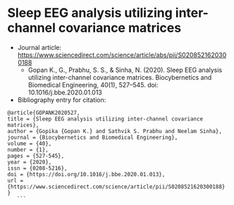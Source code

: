 # Sleep EEG analysis utilizing inter-channel covariance matrices

- Journal article:  https://www.sciencedirect.com/science/article/abs/pii/S0208521620300188
	- Gopan K., G., Prabhu, S. S., & Sinha, N. (2020). Sleep EEG analysis utilizing inter-channel covariance matrices. Biocybernetics and Biomedical Engineering, 40(1), 527–545. doi: 10.1016/j.bbe.2020.01.013
- Bibliography entry for citation:
 ```
@article{GOPANK2020527,
title = {Sleep EEG analysis utilizing inter-channel covariance matrices},
author = {Gopika {Gopan K.} and Sathvik S. Prabhu and Neelam Sinha},
journal = {Biocybernetics and Biomedical Engineering},
volume = {40},
number = {1},
pages = {527-545},
year = {2020},
issn = {0208-5216},
doi = {https://doi.org/10.1016/j.bbe.2020.01.013},
url = {https://www.sciencedirect.com/science/article/pii/S0208521620300188}
}
	```
